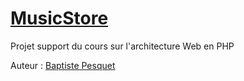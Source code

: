 # [MusicStore](https://github.com/lmdsio/MusicStore)

Projet support du cours sur l'architecture Web en PHP

Auteur : [Baptiste Pesquet](https://github.com/bpesquet)


